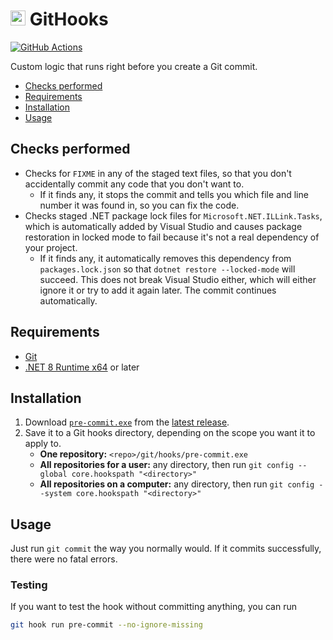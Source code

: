 <img src="GitHooks/icon.ico" height="24" alt="logo" /> GitHooks
===

[![GitHub Actions](https://img.shields.io/github/actions/workflow/status/Aldaviva/GitHooks/dotnet.yml?branch=master&logo=github)](https://github.com/Aldaviva/GitHooks/actions/workflows/dotnet.yml)

Custom logic that runs right before you create a Git commit.

<!-- MarkdownTOC autolink="true" bracket="round" autoanchor="false" levels="1,2" bullets="-,1.,-" -->

- [Checks performed](#checks-performed)
- [Requirements](#requirements)
- [Installation](#installation)
- [Usage](#usage)

<!-- /MarkdownTOC -->

## Checks performed
- Checks for `FIXME` in any of the staged text files, so that you don't accidentally commit any code that you don't want to.
    - If it finds any, it stops the commit and tells you which file and line number it was found in, so you can fix the code.
- Checks staged .NET package lock files for `Microsoft.NET.ILLink.Tasks`, which is automatically added by Visual Studio and causes package restoration in locked mode to fail because it's not a real dependency of your project.
    - If it finds any, it automatically removes this dependency from `packages.lock.json` so that `dotnet restore --locked-mode` will succeed. This does not break Visual Studio either, which will either ignore it or try to add it again later. The commit continues automatically.

## Requirements
- [Git](https://git-scm.com/downloads)
- [.NET 8 Runtime x64](https://dotnet.microsoft.com/en-us/download/dotnet/8.0) or later

## Installation
1. Download [`pre-commit.exe`](https://github.com/Aldaviva/GitHooks/releases/latest/download/pre-commit.exe) from the [latest release](https://github.com/Aldaviva/GitHooks/releases/latest).
1. Save it to a Git hooks directory, depending on the scope you want it to apply to.
    - **One repository:** `<repo>/git/hooks/pre-commit.exe`
    - **All repositories for a user:** any directory, then run `git config --global core.hookspath "<directory>"`
    - **All repositories on a computer:** any directory, then run `git config --system core.hookspath "<directory>"`

## Usage
Just run `git commit` the way you normally would. If it commits successfully, there were no fatal errors.

### Testing
If you want to test the hook without committing anything, you can run
```sh
git hook run pre-commit --no-ignore-missing
```